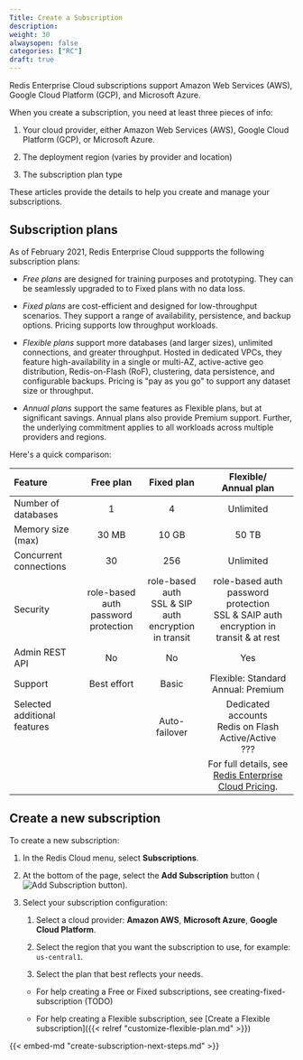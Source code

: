 ```yaml
---
Title: Create a Subscription
description:
weight: 30
alwaysopen: false
categories: ["RC"]
draft: true
---
```

Redis Enterprise Cloud subscriptions support Amazon Web Services (AWS), Google Cloud Platform (GCP), and Microsoft Azure.

When you create a subscription, you need at least three pieces of info:

1. Your cloud provider, either Amazon Web Services (AWS), Google Cloud Platform (GCP), or Microsoft Azure.

1. The deployment region (varies by provider and location)

1. The subscription plan type

These articles provide the details to help you create and manage your subscriptions.

## Subscription plans

As of February 2021, Redis Enterprise Cloud suppports the following subscription plans:

- _Free plans_ are designed for training purposes and prototyping.  They can be seamlessly upgraded to to Fixed plans with no data loss.

- _Fixed plans_ are cost-efficient and designed for low-throughput scenarios.  They support a range of availability, persistence, and backup options.  Pricing supports low throughput workloads.

- _Flexible plans_ support more databases (and larger sizes), unlimited connections, and greater throughput.  Hosted in dedicated VPCs, they feature high-availability in a single or multi-AZ, active-active geo distribution, Redis-on-Flash (RoF), clustering, data persistence, and configurable backups.  Pricing is "pay as you go" to support any dataset size or throughput.

- _Annual plans_ support the same features as Flexible plans, but at significant savings.  Annual plans also provide Premium support.  Further, the underlying commitment applies to all workloads across multiple providers and regions.

Here's a quick comparison:

| Feature | Free plan | Fixed plan | Flexible/<br/>Annual plan |
|:-----|:-------:|:----:|:-----:|
| Number of databases | 1 | 4 | Unlimited |
| Memory size (max) | 30 MB | 10 GB | 50 TB |
| Concurrent connections | 30 | 256 | Unlimited |
| Security | role-based auth<br/>password protection | role-based auth <br/>SSL & SIP auth<br/>encryption in transit | role-based auth<br/>password protection<br/>SSL & SAIP auth<br/>encryption in transit & at rest |
| Admin REST API | No | No | Yes |  
| Support | Best effort | Basic | Flexible: Standard<br/>Annual: Premium |
| Selected additional features<br/> <br/> <br/>| | Auto-failover<br /> | Dedicated accounts<br>Redis on Flash<br/>Active/Active<br/>??? |
| | | |     For full details, see [Redis Enterprise Cloud Pricing](https://redislabs.com/redis-enterprise-cloud/pricing/).

## Create a new subscription

To create a new subscription:

1. In the Redis Cloud menu, select **Subscriptions**.

1. At the bottom of the page, select the **Add Subscription** button (![Add Subscription button](/images/rs/icon_add.png#no-click)).

1. Select your subscription configuration:

    1. Select a cloud provider: **Amazon AWS**, **Microsoft Azure**, **Google Cloud Platform**.

    1. Select the region that you want the subscription to use, for example: `us-central1`.

    1. Select the plan that best reflects your needs.

    - For help creating a Free or Fixed subscriptions, see creating-fixed-subscription (TODO)

    - For help creating a Flexible subscription, see [Create a Flexible subscription]({{< relref "customize-flexible-plan.md" >}})
    


{{< embed-md "create-subscription-next-steps.md"  >}}